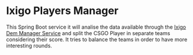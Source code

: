 # Ixigo Players Manager

This Spring Boot service it will analise the data available through the [Ixigo Dem Manager Service](../IxigoDemManager/) and split the CSGO Player in separate teams considering their score. It tries to balance the teams in order to have more interesting rounds.
